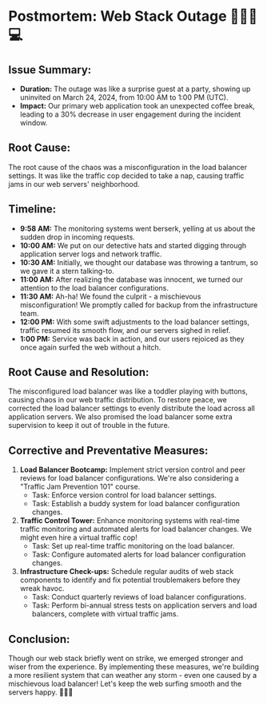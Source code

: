 # Postmortem: Web Stack Outage 🕵️‍♂️🔧💻

## Issue Summary:
- **Duration:** The outage was like a surprise guest at a party, showing up uninvited on March 24, 2024, from 10:00 AM to 1:00 PM (UTC).
- **Impact:** Our primary web application took an unexpected coffee break, leading to a 30% decrease in user engagement during the incident window.

## Root Cause:
The root cause of the chaos was a misconfiguration in the load balancer settings. It was like the traffic cop decided to take a nap, causing traffic jams in our web servers' neighborhood.

## Timeline:
- **9:58 AM:** The monitoring systems went berserk, yelling at us about the sudden drop in incoming requests.
- **10:00 AM:** We put on our detective hats and started digging through application server logs and network traffic.
- **10:30 AM:** Initially, we thought our database was throwing a tantrum, so we gave it a stern talking-to.
- **11:00 AM:** After realizing the database was innocent, we turned our attention to the load balancer configurations.
- **11:30 AM:** Ah-ha! We found the culprit - a mischievous misconfiguration! We promptly called for backup from the infrastructure team.
- **12:00 PM:** With some swift adjustments to the load balancer settings, traffic resumed its smooth flow, and our servers sighed in relief.
- **1:00 PM:** Service was back in action, and our users rejoiced as they once again surfed the web without a hitch.

## Root Cause and Resolution:
The misconfigured load balancer was like a toddler playing with buttons, causing chaos in our web traffic distribution. To restore peace, we corrected the load balancer settings to evenly distribute the load across all application servers. We also promised the load balancer some extra supervision to keep it out of trouble in the future.

## Corrective and Preventative Measures:
1. **Load Balancer Bootcamp:** Implement strict version control and peer reviews for load balancer configurations. We're also considering a "Traffic Jam Prevention 101" course.
   - Task: Enforce version control for load balancer settings.
   - Task: Establish a buddy system for load balancer configuration changes.
2. **Traffic Control Tower:** Enhance monitoring systems with real-time traffic monitoring and automated alerts for load balancer changes. We might even hire a virtual traffic cop!
   - Task: Set up real-time traffic monitoring on the load balancer.
   - Task: Configure automated alerts for load balancer configuration changes.
3. **Infrastructure Check-ups:** Schedule regular audits of web stack components to identify and fix potential troublemakers before they wreak havoc.
   - Task: Conduct quarterly reviews of load balancer configurations.
   - Task: Perform bi-annual stress tests on application servers and load balancers, complete with virtual traffic jams.

## Conclusion:
Though our web stack briefly went on strike, we emerged stronger and wiser from the experience. By implementing these measures, we're building a more resilient system that can weather any storm - even one caused by a mischievous load balancer! Let's keep the web surfing smooth and the servers happy. 🚀🌐🎉
